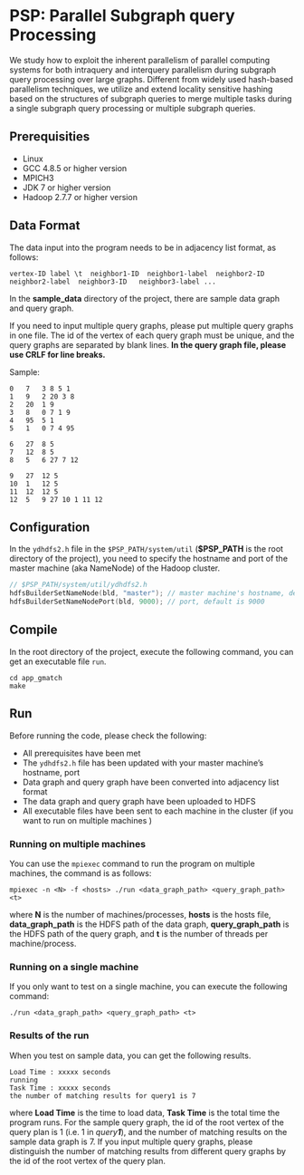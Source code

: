 # PSP: Parallel Subgraph query Processing

We study how to exploit the inherent parallelism of parallel computing systems for both intraquery and interquery parallelism during subgraph query processing over large graphs. Different from widely used hash-based parallelism techniques, we utilize and extend locality sensitive hashing based on the structures of subgraph queries to merge multiple tasks during a single subgraph query processing or multiple subgraph queries. 



## Prerequisities

- Linux
- GCC 4.8.5 or higher version
- MPICH3
- JDK 7 or higher version
- Hadoop 2.7.7 or higher version



## Data Format

The data input into the program needs to be in adjacency list format, as follows:

```
vertex-ID label \t  neighbor1-ID  neighbor1-label  neighbor2-ID  neighbor2-label  neighbor3-ID   neighbor3-label ...
```

In the **sample_data** directory of the project, there are sample data graph and query graph.

If you need to input multiple query graphs, please put multiple query graphs in one file. The id of the vertex of each query graph must be unique, and the query graphs are separated by blank lines. **In the query graph file, please use CRLF for line breaks.**

Sample:

```
0	7	3 8 5 1
1	9	2 20 3 8
2	20	1 9
3	8	0 7 1 9
4	95	5 1
5	1	0 7 4 95

6	27	8 5
7	12	8 5
8	5	6 27 7 12

9	27	12 5
10	1	12 5
11	12	12 5
12	5	9 27 10 1 11 12
```



## Configuration

In the `ydhdfs2.h` file in the `$PSP_PATH/system/util` (**$PSP_PATH** is the root directory of the project), you need to specify the hostname and port of the master machine (aka NameNode) of the Hadoop cluster. 

```c++
// $PSP_PATH/system/util/ydhdfs2.h
hdfsBuilderSetNameNode(bld, "master"); // master machine's hostname, default is master
hdfsBuilderSetNameNodePort(bld, 9000); // port, default is 9000
```



## Compile

In the root directory of the project, execute the following command, you can get an executable file `run`.

```shell
cd app_gmatch
make
```



## Run

Before running the code, please check the following:

- All prerequisites have been met
- The `ydhdfs2.h` file has been updated with your master machine’s hostname, port
- Data graph and query graph have been converted into adjacency list format
- The data graph and query graph have been uploaded to HDFS
- All executable files have been sent to each machine in the cluster (if you want to run on multiple machines )

### Running on multiple machines

You can use the `mpiexec` command to run the program on multiple machines, the command is as follows:

```shell
mpiexec -n <N> -f <hosts> ./run <data_graph_path> <query_graph_path> <t>
```

where **N** is the number of machines/processes, **hosts** is the hosts file, **data_graph_path** is the HDFS path of the data graph, **query_graph_path** is the HDFS path of the query graph, and **t** is the number of threads per machine/process.

### Running on a single machine

If you only want to test on a single machine, you can execute the following command:

```shell
./run <data_graph_path> <query_graph_path> <t>
```

### Results of the run

When you test on sample data, you can get the following results.

```shell
Load Time : xxxxx seconds
running
Task Time : xxxxx seconds
the number of matching results for query1 is 7
```

where **Load Time** is the time to load data, **Task Time** is the total time the program runs. For the sample query graph, the id of the root vertex of the query plan is 1 (i.e. 1 in *query**1***), and the number of matching results on the sample data graph is 7. If you input multiple query graphs, please distinguish the number of matching results from different query graphs by the id of the root vertex of the query plan.

